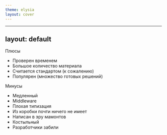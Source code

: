 ```yaml
---
theme: elysia
layout: cover
---
```


<CoverContent/>

---
layout: default
---
<SlideLogo title="ExpressJS"/>

<p class="text-green">Плюсы</p>

- Проверен временем
- Большое количество материала
- Считается стандартом (к сожалению)
- Популярен (множество готовых решений)

<p class="text-red">Минусы</p>

- Медленный
- Middleware
- Плохая типизация
- Из коробки почти ничего не имеет
- Написан в эру мамонтов
- Костыльный
- Разработчики забили